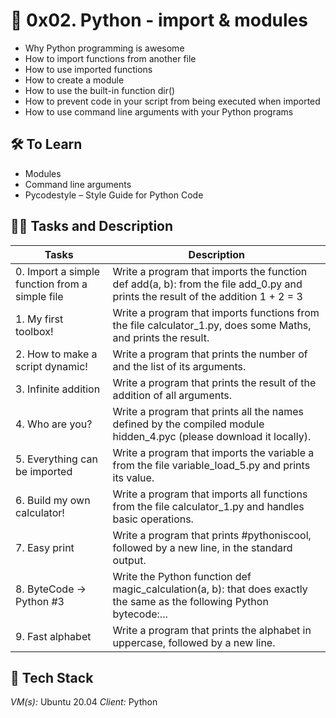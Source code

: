 # 🦾 0x02. Python - import & modules

- Why Python programming is awesome
- How to import functions from another file
- How to use imported functions
- How to create a module
- How to use the built-in function dir()
- How to prevent code in your script from being executed when imported
- How to use command line arguments with your Python programs

## 🛠 To Learn
- Modules
- Command line arguments
- Pycodestyle – Style Guide for Python Code


## 👨‍💻 Tasks and Description
| Tasks             | Description                                                                |
| ----------------- | ------------------------------------------------------------------ |
| 0. Import a simple function from a simple file | Write a program that imports the function def add(a, b): from the file add_0.py and prints the result of the addition 1 + 2 = 3 |
| 1. My first toolbox! | Write a program that imports functions from the file calculator_1.py, does some Maths, and prints the result. |
| 2. How to make a script dynamic! | Write a program that prints the number of and the list of its arguments. |
| 3. Infinite addition | Write a program that prints the result of the addition of all arguments. |
| 4. Who are you? | Write a program that prints all the names defined by the compiled module hidden_4.pyc (please download it locally). |
| 5. Everything can be imported | Write a program that imports the variable a from the file variable_load_5.py and prints its value. |
| 6. Build my own calculator! | Write a program that imports all functions from the file calculator_1.py and handles basic operations. |
| 7. Easy print | Write a program that prints #pythoniscool, followed by a new line, in the standard output. |
| 8. ByteCode -> Python #3 | Write the Python function def magic_calculation(a, b): that does exactly the same as the following Python bytecode:... |
| 9. Fast alphabet | Write a program that prints the alphabet in uppercase, followed by a new line. |


## 🚀 Tech Stack
*VM(s):* Ubuntu 20.04
*Client:* Python

